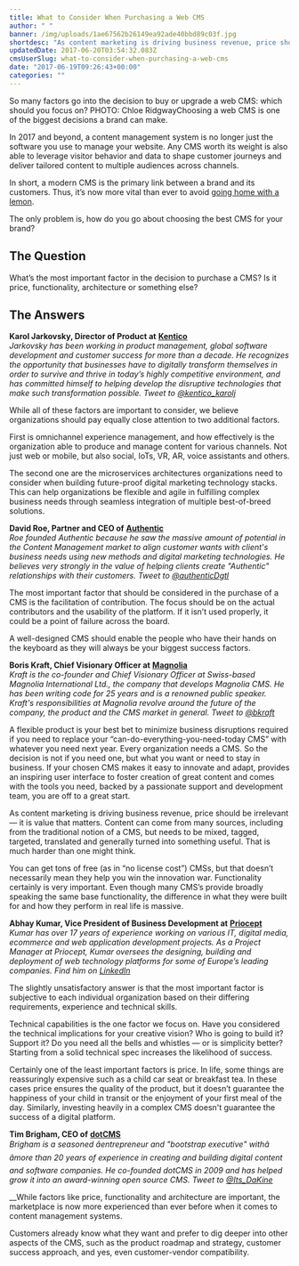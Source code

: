 ```yaml
---
title: What to Consider When Purchasing a Web CMS
author: " "
banner: /img/uploads/1ae67562b26149ea92ade40bbd89c03f.jpg
shortdesc: "As content marketing is driving business revenue, price should be irrelevant — it is value that matters. Content can come from many sources, including from the traditional notion of a CMS, but needs to be mixed, tagged, targeted, translated and generally ..."
updatedDate: 2017-06-20T03:54:32.083Z
cmsUserSlug: what-to-consider-when-purchasing-a-web-cms
date: "2017-06-19T09:26:43+00:00"
categories: ""
---
```


 So many factors go into the decision to buy or upgrade a web CMS: which should you focus on? PHOTO: Chloe RidgwayChoosing a web CMS is one of the biggest decisions a brand can make.

In 2017 and beyond, a content management system is no longer just the software you use to manage your website. Any CMS worth its weight is also able to leverage visitor behavior and data to shape customer journeys and deliver tailored content to multiple audiences across channels.

In short, a modern CMS is the primary link between a brand and its customers. Thus, it’s now more vital than ever to avoid [going home with a lemon](http://www.cmswire.com/web-cms/how-to-break-the-web-cms-replacement-cycle/).

The only problem is, how do you go about choosing the best CMS for your brand?

The Question
------------

What’s the most important factor in the decision to purchase a CMS? Is it price, functionality, architecture or something else?

The Answers
-----------

**Karol Jarkovsky, Director of Product at** **[Kentico](http://www.kentico.com/)**  
 _Jarkovsky has been working in product management, global software development and customer success for more than a decade. He recognizes the opportunity that businesses have to digitally transform themselves in order to survive and thrive in today’s highly competitive environment, and has committed himself to helping develop the disruptive technologies that make such transformation possible. Tweet to [@kentico\_karolj](https://twitter.com/kentico_karolj)_

 While all of these factors are important to consider, we believe organizations should pay equally close attention to two additional factors.

First is omnichannel experience management, and how effectively is the organization able to produce and manage content for various channels. Not just web or mobile, but also social, IoTs, VR, AR, voice assistants and others.

The second one are the microservices architectures organizations need to consider when building future-proof digital marketing technology stacks. This can help organizations be flexible and agile in fulfilling complex business needs through seamless integration of multiple best-of-breed solutions.

**David Roe, Partner and CEO of** **[Authentic](https://beauthentic.digital/)**  
 _Roe founded Authentic because he saw the massive amount of potential in the Content Management market to align customer wants with client's business needs using new methods and digital marketing technologies. He believes very strongly in the value of helping clients create "Authentic" relationships with their customers. Tweet to [@authenticDgtl](https://twitter.com/authenticDgtl)_

 The most important factor that should be considered in the purchase of a CMS is the facilitation of contribution. The focus should be on the actual contributors and the usability of the platform. If it isn’t used properly, it could be a point of failure across the board.

 A well-designed CMS should enable the people who have their hands on the keyboard as they will always be your biggest success factors.

**Boris Kraft, Chief Visionary Officer at** **[Magnolia](https://www.magnolia-cms.com/)**  
_Kraft is the co-founder and Chief Visionary Officer at Swiss-based Magnolia International Ltd., the company that develops Magnolia CMS. He has been writing code for 25 years and is a renowned public speaker. Kraft's responsibilities at Magnolia revolve around the future of the company, the product and the CMS market in general. Tweet to [@bkraft](https://twitter.com/bkraft)_

A flexible product is your best bet to minimize business disruptions required if you need to replace your “can-do-everything-you-need-today CMS” with whatever you need next year. Every organization needs a CMS. So the decision is not if you need one, but what you want or need to stay in business. If your chosen CMS makes it easy to innovate and adapt, provides an inspiring user interface to foster creation of great content and comes with the tools you need, backed by a passionate support and development team, you are off to a great start.

 As content marketing is driving business revenue, price should be irrelevant — it is value that matters. Content can come from many sources, including from the traditional notion of a CMS, but needs to be mixed, tagged, targeted, translated and generally turned into something useful. That is much harder than one might think.

You can get tons of free (as in “no license cost”) CMSs, but that doesn’t necessarily mean they help you win the innovation war. Functionality certainly is very important. Even though many CMS’s provide broadly speaking the same base functionality, the difference in what they were built for and how they perform in real life is massive.

**Abhay Kumar, Vice President of Business Development at** **[Priocept](http://priocept.com/)**  
_Kumar has over 17 years of experience working on various IT, digital media, ecommerce and web application development projects. As a Project Manager at Priocept, Kumar oversees the designing, building and deployment of web technology platforms for some of Europe’s leading companies. Find him on [LinkedIn](https://www.linkedin.com/in/priocept-abhay/?ppe=1)_

The slightly unsatisfactory answer is that the most important factor is subjective to each individual organization based on their differing requirements, experience and technical skills.

Technical capabilities is the one factor we focus on. Have you considered the technical implications for your creative vision? Who is going to build it? Support it? Do you need all the bells and whistles — or is simplicity better? Starting from a solid technical spec increases the likelihood of success.

Certainly one of the least important factors is price. In life, some things are reassuringly expensive such as a child car seat or breakfast tea. In these cases price ensures the quality of the product, but it doesn’t guarantee the happiness of your child in transit or the enjoyment of your first meal of the day. Similarly, investing heavily in a complex CMS doesn't guarantee the success of a digital platform.

**Tim Brigham, CEO of** [**dotCMS**](https://dotcms.com/)  
_Brigham is a seasoned â&#128;&#139;entrepreneur and "bootstrap executive" withâ&#128;&#139; â&#128;&#139;more than 20 years of experience in creating and building digital content and software companies. He co-founded dotCMS in 2009 and has helped grow it into an award-winning open source CMS. Tweet to [@Its\_DaKine](https://twitter.com/Its_DaKine)_

__While factors like price, functionality and architecture are important, the marketplace is now more experienced than ever before when it comes to content management systems.

Customers already know what they want and prefer to dig deeper into other aspects of the CMS, such as the product roadmap and strategy, customer success approach, and yes, even customer-vendor compatibility.

 
